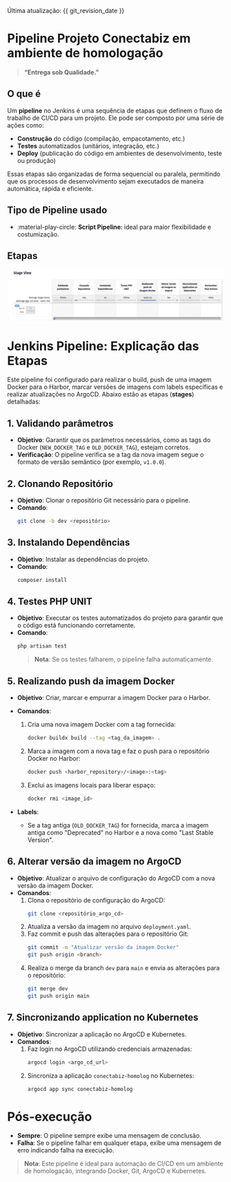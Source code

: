 Última atualização: {{ git_revision_date }}

# Pipeline Projeto Conectabiz em ambiente de homologação

> **“Entrega sob Qualidade.”**

## **O que é**

Um **pipeline** no Jenkins é uma sequência de etapas que definem o fluxo de trabalho de CI/CD para um projeto. Ele pode ser composto por uma série de ações como:

- **Construção** do código (compilação, empacotamento, etc.)
- **Testes** automatizados (unitários, integração, etc.)
- **Deploy** (publicação do código em ambientes de desenvolvimento, teste ou produção)

Essas etapas são organizadas de forma sequencial ou paralela, permitindo que os processos de desenvolvimento sejam executados de maneira automática, rápida e eficiente.

## Tipo de Pipeline usado
- :material-play-circle: **Script Pipeline**: ideal para maior flexibilidade e costumização.


## **Etapas**
![pipeline_conectabiz_homolog](../../../resources/jenkins/pipeline_conectabiz_homolog.png)

# Jenkins Pipeline: Explicação das Etapas

Este pipeline foi configurado para realizar o build, push de uma imagem Docker para o Harbor, marcar versões de imagens com labels específicas e realizar atualizações no ArgoCD. Abaixo estão as etapas (**stages**) detalhadas:

## 1. **Validando parâmetros**
   - **Objetivo**: Garantir que os parâmetros necessários, como as tags do Docker (`NEW_DOCKER_TAG` e `OLD_DOCKER_TAG`), estejam corretos.
   - **Verificação**: O pipeline verifica se a tag da nova imagem segue o formato de versão semântico (por exemplo, `v1.0.0`).

## 2. **Clonando Repositório**
   - **Objetivo**: Clonar o repositório Git necessário para o pipeline.
   - **Comando**:
     ```bash
     git clone -b dev <repositório>
     ```

## 3. **Instalando Dependências**
   - **Objetivo**: Instalar as dependências do projeto.
   - **Comando**:
     ```bash
     composer install
     ```

## 4. **Testes PHP UNIT**
   - **Objetivo**: Executar os testes automatizados do projeto para garantir que o código está funcionando corretamente.
   - **Comando**:
     ```bash
     php artisan test
     ```
     > **Nota**: Se os testes falharem, o pipeline falha automaticamente.

## 5. **Realizando push da imagem Docker**
   - **Objetivo**: Criar, marcar e empurrar a imagem Docker para o Harbor.
   - **Comandos**:
     1. Cria uma nova imagem Docker com a tag fornecida:
        ```bash
        docker buildx build --tag <tag_da_imagem> .
        ```
     2. Marca a imagem com a nova tag e faz o push para o repositório Docker no Harbor:
        ```bash
        docker push <harbor_repository>/<image>:<tag>
        ```
     3. Exclui as imagens locais para liberar espaço:
        ```bash
        docker rmi <image_id>
        ```

   - **Labels**:
     - Se a tag antiga (`OLD_DOCKER_TAG`) for fornecida, marca a imagem antiga como "Deprecated" no Harbor e a nova como "Last Stable Version".

## 6. **Alterar versão da imagem no ArgoCD**
   - **Objetivo**: Atualizar o arquivo de configuração do ArgoCD com a nova versão da imagem Docker.
   - **Comandos**:
     1. Clona o repositório de configuração do ArgoCD:
        ```bash
        git clone <repositório_argo_cd>
        ```
     2. Atualiza a versão da imagem no arquivo `deployment.yaml`.
     3. Faz commit e push das alterações para o repositório Git:
        ```bash
        git commit -m "Atualizar versão da imagem Docker"
        git push origin <branch>
        ```
     4. Realiza o merge da branch `dev` para `main` e envia as alterações para o repositório:
        ```bash
        git merge dev
        git push origin main
        ```

## 7. **Sincronizando application no Kubernetes**
   - **Objetivo**: Sincronizar a aplicação no ArgoCD e Kubernetes.
   - **Comandos**:
     1. Faz login no ArgoCD utilizando credenciais armazenadas:
        ```bash
        argocd login <argo_cd_url>
        ```
     2. Sincroniza a aplicação `conectabiz-homolog` no Kubernetes:
        ```bash
        argocd app sync conectabiz-homolog
        ```

# Pós-execução
   - **Sempre**: O pipeline sempre exibe uma mensagem de conclusão.
   - **Falha**: Se o pipeline falhar em qualquer etapa, exibe uma mensagem de erro indicando falha na execução.

> **Nota**: Este pipeline é ideal para automação de CI/CD em um ambiente de homologação, integrando Docker, Git, ArgoCD e Kubernetes.



